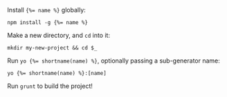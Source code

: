 Install `{%= name %}` globally:

```
npm install -g {%= name %}
```

Make a new directory, and `cd` into it:

```
mkdir my-new-project && cd $_
```

Run `yo {%= shortname(name) %}`, optionally passing a sub-generator name:

```
yo {%= shortname(name) %}:[name]
```

Run `grunt` to build the project!